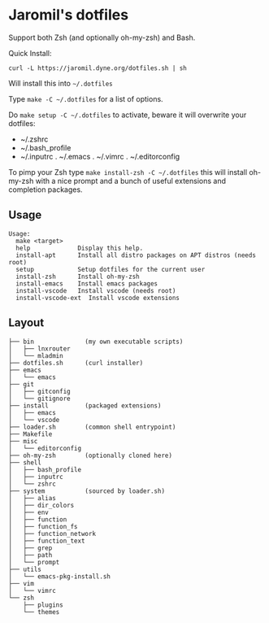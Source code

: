 # Jaromil's dotfiles

Support both Zsh (and optionally oh-my-zsh) and Bash.

Quick Install:

```
curl -L https://jaromil.dyne.org/dotfiles.sh | sh
```

Will install this into `~/.dotfiles`

Type `make -C ~/.dotfiles` for a list of options.

Do `make setup -C ~/.dotfiles` to activate, beware it will overwrite your
dotfiles:
- ~/.zshrc
- ~/.bash_profile
- ~/.inputrc
. ~/.emacs
. ~/.vimrc
. ~/.editorconfig

To pimp your Zsh type `make install-zsh -C ~/.dotfiles` this will install
oh-my-zsh with a nice prompt and a bunch of useful extensions and completion
packages.

## Usage

```
Usage:
  make <target>
  help             Display this help.
  install-apt      Install all distro packages on APT distros (needs root)
  setup            Setup dotfiles for the current user
  install-zsh      Install oh-my-zsh
  install-emacs    Install emacs packages
  install-vscode   Install vscode (needs root)
  install-vscode-ext  Install vscode extensions
```

## Layout
```
├── bin              (my own executable scripts)
│   ├── lnxrouter
│   └── mladmin
├── dotfiles.sh      (curl installer)
├── emacs
│   └── emacs
├── git
│   ├── gitconfig
│   └── gitignore
├── install          (packaged extensions)
│   ├── emacs
│   └── vscode
├── loader.sh        (common shell entrypoint)
├── Makefile
├── misc
│   └── editorconfig
├── oh-my-zsh        (optionally cloned here)
├── shell
│   ├── bash_profile
│   ├── inputrc
│   └── zshrc
├── system           (sourced by loader.sh)
│   ├── alias
│   ├── dir_colors
│   ├── env
│   ├── function
│   ├── function_fs
│   ├── function_network
│   ├── function_text
│   ├── grep
│   ├── path
│   └── prompt
├── utils
│   └── emacs-pkg-install.sh
├── vim
│   └── vimrc
└── zsh
    ├── plugins
    └── themes

